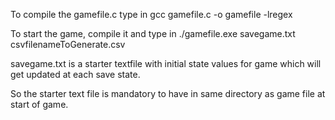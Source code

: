 To compile the gamefile.c type in gcc gamefile.c -o gamefile -lregex

To start the game, compile it and type in ./gamefile.exe savegame.txt csvfilenameToGenerate.csv

savegame.txt is a starter textfile with initial state values for game which will get updated at each save state.

So the starter text file is mandatory to have in same directory as game file at start of game.
